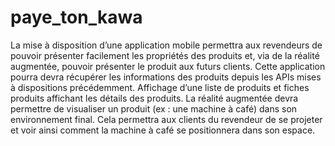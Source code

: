 # paye_ton_kawa

La mise à disposition d’une application mobile permettra aux revendeurs de pouvoir présenter facilement les propriétés
des produits et, via de la réalité augmentée, pouvoir présenter le produit aux futurs clients.
Cette application pourra devra récupérer les informations des produits depuis les APIs mises à dispositions précédemment.
Affichage d’une liste de produits et fiches produits affichant les détails des produits.
La réalité augmentée devra permettre de visualiser un produit (ex : une machine à café) dans son environnement final.
Cela permettra aux clients du revendeur de se projeter et voir ainsi comment la machine à café se positionnera dans son espace.